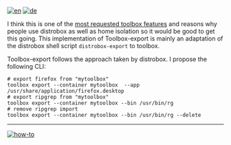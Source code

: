 [![en](https://img.shields.io/badge/lang-en-red.svg)](README.md)
[![de](https://img.shields.io/badge/lang-de-yellow.svg)](README.de.md)

I think this is one of the [most requested toolbox features](https://github.com/orgs/community/discussions/31132) and reasons why people use distrobox as well as home isolation 
so it would be good to get this going. 
This implementation of Toolbox-export is mainly an adaptation of the distrobox shell script `distrobox-export` to toolbox.

Toolbox-export follows the approach taken by distrobox. I propose the following CLI:

```
# export firefox from "mytoolbox"
toolbox export --container mytoolbox  --app /usr/share/application/firefox.desktop 
# export ripgrep from "mytoolbox"
toolbox export --container mytoolbox --bin /usr/bin/rg
# remove ripgrep import
toolbox export --container mytoolbox --bin /usr/bin/rg --delete
```

---

[![how-to](https://img.shields.io/badge/how--to-use-blue.svg)](https://github.com/jonatasemidio/multilanguage-readme-pattern/blob/master/STEPS.md)
